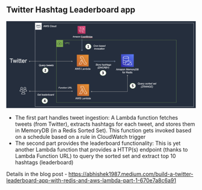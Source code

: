## Twitter Hashtag Leaderboard app

![](images/arch.png)

- The first part handles tweet ingestion: A Lambda function fetches tweets (from Twitter), extracts hashtags for each tweet, and stores them in MemoryDB (in a Redis Sorted Set). This function gets invoked based on a schedule based on a rule in CloudWatch trigger
- The second part provides the leaderboard functionality: This is yet another Lambda function that provides a HTTP(s) endpoint (thanks to Lambda Function URL) to query the sorted set and extract top 10 hashtags (leaderboard)

Details in the blog post - https://abhishek1987.medium.com/build-a-twitter-leaderboard-app-with-redis-and-aws-lambda-part-1-670e7a8c6a91